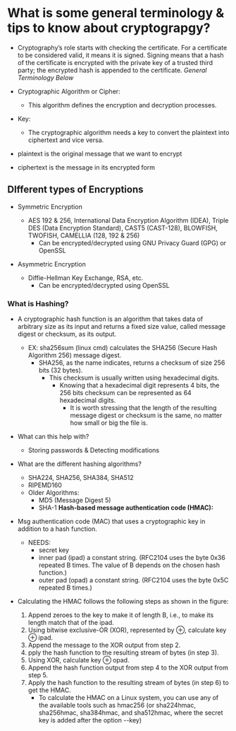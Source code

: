 # What is some general terminology & tips to know about cryptograpgy?

* Cryptography’s role starts with checking the certificate. For a certificate to be considered valid, it means it is signed. Signing means that a hash of the certificate is encrypted with the private key of a trusted third party; the encrypted hash is appended to the certificate.
*General Terminology Below*
* Cryptographic Algorithm or Cipher:
  * This algorithm defines the encryption and decryption processes.

* Key:
  * The cryptographic algorithm needs a key to convert the plaintext into ciphertext and vice versa.

* plaintext is the original message that we want to encrypt

* ciphertext is the message in its encrypted form

## DIfferent types of Encryptions

* Symmetric Encryption
  * AES 192 & 256, International Data Encryption Algorithm (IDEA), Triple DES (Data Encryption Standard), CAST5 (CAST-128), BLOWFISH, TWOFISH, CAMELLIA (128, 192 & 256)
    * Can be encrypted/decrypted using GNU Privacy Guard (GPG) or OpenSSL

* Asymmetric Encryption
  * Diffie-Hellman Key Exchange, RSA, etc.
    * Can be encrypted/decrypted using OpenSSL

### What is Hashing?

* A cryptographic hash function is an algorithm that takes data of arbitrary size as its input and returns a fixed size value, called message digest or checksum, as its output.
  * EX: sha256sum (linux cmd) calculates the SHA256 (Secure Hash Algorithm 256) message digest.
    * SHA256, as the name indicates, returns a checksum of size 256 bits (32 bytes).
      * This checksum is usually written using hexadecimal digits.
        * Knowing that a hexadecimal digit represents 4 bits, the 256 bits checksum can be represented as 64 hexadecimal digits.
          * It is worth stressing that the length of the resulting message digest or checksum is the same, no matter how small or big the file is.

* What can this help with?
  * Storing passwords & Detecting modifications

* What are the different hashing algorithms?
  * SHA224, SHA256, SHA384, SHA512
  * RIPEMD160
  * Older Algorithms:
    * MD5 (Message Digest 5)
    * SHA-1
**Hash-based message authentication code (HMAC):**
* Msg authentication code (MAC) that uses a cryptographic key in addition to a hash function.
  * NEEDS:
    * secret key
    * inner pad (ipad) a constant string. (RFC2104 uses the byte 0x36 repeated B times. The value of B depends on the chosen hash function.)
    * outer pad (opad) a constant string. (RFC2104 uses the byte 0x5C repeated B times.)

* Calculating the HMAC follows the following steps as shown in the figure:
  1. Append zeroes to the key to make it of length B, i.e., to make its length match that of the ipad.
  2. Using bitwise exclusive-OR (XOR), represented by ⊕, calculate key ⊕ ipad.
  3. Append the message to the XOR output from step 2.
  4. pply the hash function to the resulting stream of bytes (in step 3).
  5. Using XOR, calculate key ⊕ opad.
  6. Append the hash function output from step 4 to the XOR output from step 5.
  7. Apply the hash function to the resulting stream of bytes (in step 6) to get the HMAC.
     * To calculate the HMAC on a Linux system, you can use any of the available tools such as hmac256 (or sha224hmac, sha256hmac, sha384hmac, and sha512hmac, where the secret key is added after the option --key) 


























